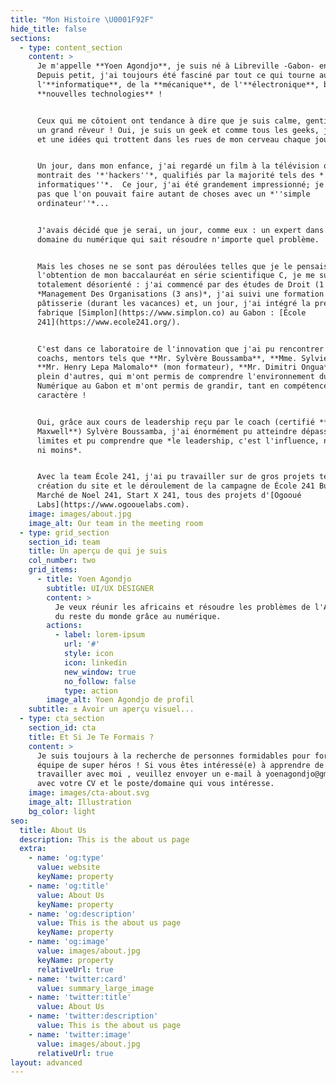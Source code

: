```yaml
---
title: "Mon Histoire \U0001F92F"
hide_title: false
sections:
  - type: content_section
    content: >
      Je m'appelle **Yoen Agondjo**, je suis né à Libreville -Gabon- en 1998.
      Depuis petit, j'ai toujours été fasciné par tout ce qui tourne autour de
      l'**informatique**, de la **mécanique**, de l'**électronique**, bref, des
      **nouvelles technologies** !


      Ceux qui me côtoient ont tendance à dire que je suis calme, gentil, fou et
      un grand rêveur ! Oui, je suis un geek et comme tous les geeks, j'ai mille
      et une idées qui trottent dans les rues de mon cerveau chaque jour.


      Un jour, dans mon enfance, j'ai regardé un film à la télévision qui
      montrait des '*'hackers''*, qualifiés par la majorité tels des *''pirates
      informatiques''*.  Ce jour, j'ai été grandement impressionné; je ne savais
      pas que l'on pouvait faire autant de choses avec un *''simple
      ordinateur''*...


      J'avais décidé que je serai, un jour, comme eux : un expert dans le
      domaine du numérique qui sait résoudre n'importe quel problème.


      Mais les choses ne se sont pas déroulées telles que je le pensais… Après
      l'obtention de mon baccalauréat en série scientifique C, je me suis
      totalement désorienté : j'ai commencé par des études de Droit (1 an), de
      *Management Des Organisations (3 ans)*, j'ai suivi une formation en
      pâtisserie (durant les vacances) et, un jour, j'ai intégré la première
      fabrique [Simplon](https://www.simplon.co) au Gabon : [École
      241](https://www.ecole241.org/).


      C'est dans ce laboratoire de l'innovation que j'ai pu rencontrer des
      coachs, mentors tels que **Mr. Sylvère Boussamba**, **Mme. Sylvie Touré**,
      **Mr. Henry Lepa Malomalo** (mon formateur), **Mr. Dimitri Ongua** et
      plein d'autres, qui m'ont permis de comprendre l'environnement du
      Numérique au Gabon et m'ont permis de grandir, tant en compétences qu'en
      caractère !


      Oui, grâce aux cours de leadership reçu par le coach (certifié **John C.
      Maxwell**) Sylvère Boussamba, j'ai énormément pu atteindre dépasser mes
      limites et pu comprendre que *le leadership, c'est l'influence, ni plus,
      ni moins*. 


      Avec la team École 241, j'ai pu travailler sur de gros projets tels que la
      création du site et le déroulement de la campagne de École 241 Business,
      Marché de Noel 241, Start X 241, tous des projets d'[Ogooué
      Labs](https://www.ogoouelabs.com).
    image: images/about.jpg
    image_alt: Our team in the meeting room
  - type: grid_section
    section_id: team
    title: Un aperçu de qui je suis
    col_number: two
    grid_items:
      - title: Yoen Agondjo
        subtitle: UI/UX DESIGNER
        content: >
          Je veux réunir les africains et résoudre les problèmes de l'Afrique et
          du reste du monde grâce au numérique.
        actions:
          - label: lorem-ipsum
            url: '#'
            style: icon
            icon: linkedin
            new_window: true
            no_follow: false
            type: action
        image_alt: Yoen Agondjo de profil
    subtitle: ± Avoir un aperçu visuel...
  - type: cta_section
    section_id: cta
    title: Et Si Je Te Formais ?
    content: >
      Je suis toujours à la recherche de personnes formidables pour former une
      équipe de super héros ! Si vous êtes intéressé(e) à apprendre de moi ou
      travailler avec moi , veuillez envoyer un e-mail à yoenagondjo@gmail.com
      avec votre CV et le poste/domaine qui vous intéresse.
    image: images/cta-about.svg
    image_alt: Illustration
    bg_color: light
seo:
  title: About Us
  description: This is the about us page
  extra:
    - name: 'og:type'
      value: website
      keyName: property
    - name: 'og:title'
      value: About Us
      keyName: property
    - name: 'og:description'
      value: This is the about us page
      keyName: property
    - name: 'og:image'
      value: images/about.jpg
      keyName: property
      relativeUrl: true
    - name: 'twitter:card'
      value: summary_large_image
    - name: 'twitter:title'
      value: About Us
    - name: 'twitter:description'
      value: This is the about us page
    - name: 'twitter:image'
      value: images/about.jpg
      relativeUrl: true
layout: advanced
---
```

